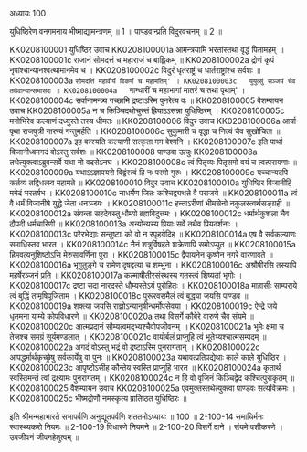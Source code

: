 अध्यायः 100

युधिष्ठिरेण वनगमनाय भीष्माद्यामन्त्रणम् ॥ 1 ॥ पाण्डवान्प्रति विदुरवचनम् ॥ 2 ॥
	
KK0208100001	युधिष्ठिर उवाच 
KK0208100001a	आमन्त्रयामि भरतांस्तथा वृद्धं पितामहम् ॥
KK0208100001c	राजानं सोमदत्तं च महाराजं च बाह्लिकम् ॥
KK0208100002a	द्रोणं कृपं नृपांश्चान्यानश्वत्थामानमेव च ।
KK0208100002c	विदुरं धृतराष्ट्रं च धार्तराष्ट्रांश्च सर्वशः ॥
KK0208100003a	`सौमदत्तिं महावीर्यं विकर्णं च महामतिम्' ।
KK0208100003c	युयुत्सुं सञ्जयं चैव तथैवान्यान्सभासदः ॥
KK0208100004a	`गान्धारीं च महाभागां मातरं च तथा पृथाम्' ।
KK0208100004c	सर्वानामन्त्र्य गच्छामि द्रष्टाऽस्मि पुनरेत्य वः ॥
KK0208100005	वैशम्पायन उवाच 
KK0208100005a	न च किञ्चिदथोचुस्तं ह्रियाऽऽसन्ना युधिष्ठिरम् ।
KK0208100005c	मनोभिरेव कल्याणं दध्युस्ते तस्य धीमतः ॥
KK0208100006	विदुर उवाच 
KK0208100006a	आर्या पृथा राजपुत्री नारण्यं गन्तुमर्हति ।
KK0208100006c	सुकुमारी च वृद्धा च नित्यं चैव सुखोचिता ॥
KK0208100007a	इह वत्स्यति कल्याणी सत्कृता मम वेश्मनि ।
KK0208100007c	इति पार्था विजानीध्वमगदं वोऽस्तु सर्वशः ॥
KK0208100008	पाण्डवा ऊचुः 
KK0208100008a	तथेत्युक्त्वाऽब्रुवन्सर्वे यथा नो वदसेऽनघ ।
KK0208100008c	त्वं पितृव्यः पितृसमो वयं च त्वत्परायणाः ॥
KK0208100009a	यथाऽऽज्ञापयसे विद्वंस्त्वं हि नः परमो गुरुः ।
KK0208100009c	यच्चान्यदपि कर्तव्यं तद्विधत्स्व महामते ॥
KK0208100010	विदुर उवाच 
KK0208100010a	युधिष्ठिर विजानीहि ममेदं भरतर्षभ ।
KK0208100010c	नाधर्मेण जितः कश्चिद्व्यथते वै पराजये ॥
KK0208100011a	त्वं वै धर्मं विजानीषे युद्धे जेता धनञ्जयः ।
KK0208100011c	हन्ताऽरीणां भीमसेनो नकुलस्त्वर्थसङ्ग्रही ॥
KK0208100012a	संयन्ता सहदेवस्तु धौम्यो ब्रह्मविदुत्तमः ।
KK0208100012c	धर्मार्थकुशला चैव द्रौपदी धर्मचारिणी ॥
KK0208100013a	अन्योन्यस्य प्रियाः सर्वे तथैव प्रियदर्शनाः ।
KK0208100013c	परैरभेद्याः सन्तुष्टाः को वो न स्पृहयेदिह ॥
KK0208100014a	एष वै सर्वकल्याणः समाधिस्तव भारत ।
KK0208100014c	नैनं शत्रुर्विषहते शक्रेणापि समोऽप्युत ॥
KK0208100015a	हिमवत्यनुशिष्टोऽसि मेरुसावर्णिना पुरा ।
KK0208100015c	द्वैपायनेन कृष्णेन नगरे वारणावते ॥
KK0208100016a	भृगुतुङ्गे च रामेण दृषद्वत्यां च शम्भुना ।
KK0208100016c	अश्रौषीरसि तस्यापि महर्षेरञ्जनं प्रति ॥
KK0208100017a	कल्माषीतीरसंस्थस्य गतस्त्वं शिष्यतां भृगोः ।
KK0208100017c	द्रष्टा सदा नारदस्ते धौम्यस्तेऽयं पुरोहितः ॥
KK0208100018a	माहासीः साम्पराये त्वं बुद्धिं तामृषिपूजिताम् ।
KK0208100018c	पुरूरवसमैलं त्वं बुद्ध्या जयसि पाण्डव ॥
KK0208100019a	शक्त्या जयसि राज्ञोऽन्यानृषीन्धर्मोपसेवया ।
KK0208100019c	ऐन्द्रे जये धृतमना याम्ये कोपविधारणे ॥
KK0208100020a	तथा विसर्गे कौबेरे वारुणे चैव संयमे  ॥
KK0208100020c	आत्मप्रदानं सौम्यत्वमद्भ्यश्चैवोपजीवनम् ॥
KK0208100021a	भूमेः क्षमा च तेजश्च समग्रं सूर्यमण्डलात् ।
KK0208100021c	वायोर्बलं प्राप्नुहि त्वं भूतेभ्यश्चात्मसम्पदम् ॥
KK0208100022a	अगदं वोऽस्तु भद्रं वो द्रष्टाऽस्मि पुनरागतान् ।
KK0208100022c	आपद्धर्मार्थकृच्छ्रेषु सर्वकार्येषु वा पुनः ॥
KK0208100023a	यथावत्प्रतिपद्येथाः काले काले युधिष्ठिर ।
KK0208100023c	आपृष्टोऽसीह कौन्तेय स्वस्ति प्राप्नुहि भारत ॥
KK0208100024a	कृतार्थं स्वस्तिमन्तं त्वां द्रक्ष्यामः पुनरागतम् ।
KK0208100024c	न हि वो वृजिनं किञ्चिद्वेद कश्चित्पुराकृतम् ॥
KK0208100025	वैशम्पायन उवाच 
KK0208100025a	एवमुक्तस्तथेत्युक्त्वा पाण्डवः सत्यविक्रमः ।
KK0208100025c	भीष्मद्रोणौ नमस्कृत्य प्रातिष्ठत युधिष्ठिरः ॥ 

इति श्रीमन्महाभारते सभापर्वणि अनुद्यूतपर्वणि शततमोऽध्यायः ॥ 100 ॥
2-100-14 समाधिर्मनः स्वास्थ्यकरो नियमः ॥ 2-100-19 विधारणे नियमने ॥ 2-100-20 विसर्गे दाने । संयमे वशीकरणे । उपजीवनं जीवनहेतुत्वम् ॥
